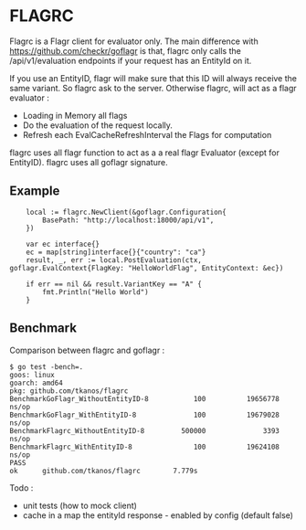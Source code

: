 # FLAGRC

Flagrc is a Flagr client for evaluator only. 
The main difference with https://github.com/checkr/goflagr is that, flagrc only calls the /api/v1/evaluation endpoints 
if your request has an EntityId on it.

If you use an EntityID, flagr will make sure that this ID will always receive the same variant. 
So flagrc ask to the server.
Otherwise flagrc, will act as a flagr evaluator :
- Loading in Memory all flags
- Do the evaluation of the request locally.
- Refresh each EvalCacheRefreshInterval the Flags for computation

flagrc uses all flagr function to act as a a real flagr Evaluator (except for EntityID).
flagrc uses all goflagr signature.


## Example 

```
    local := flagrc.NewClient(&goflagr.Configuration{
		BasePath: "http://localhost:18000/api/v1",
	})

    var ec interface{}
	ec = map[string]interface{}{"country": "ca"}
	result, _, err := local.PostEvaluation(ctx, goflagr.EvalContext{FlagKey: "HelloWorldFlag", EntityContext: &ec})

	if err == nil && result.VariantKey == "A" {
		fmt.Println("Hello World")
	}
```

## Benchmark

Comparison between flagrc and goflagr :

```
$ go test -bench=.
goos: linux
goarch: amd64
pkg: github.com/tkanos/flagrc
BenchmarkGoFlagr_WithoutEntityID-8           100          19656778 ns/op
BenchmarkGoFlagr_WithEntityID-8              100          19679028 ns/op
BenchmarkFlagrc_WithoutEntityID-8         500000              3393 ns/op
BenchmarkFlagrc_WithEntityID-8               100          19624108 ns/op
PASS
ok      github.com/tkanos/flagrc        7.779s
```

Todo : 
- unit tests (how to mock client)
- cache in a map the entityId response - enabled by config (default false)
